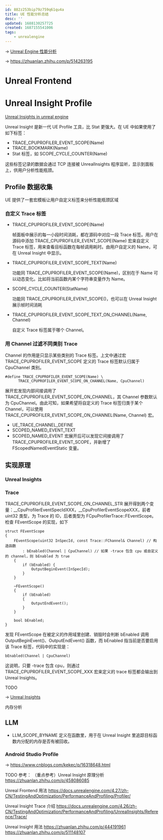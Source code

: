 ```yaml
---
id: 882z253bip79z759q61qu4a
title: UE 性能分析总结
desc: ''
updated: 1688130257725
created: 1687155541006
tags:
    - unrealengine
---
```


-> [Unreal Engine 性能分析](https://docs.unrealengine.com/4.27/zh-CN/TestingAndOptimization/PerformanceAndProfiling/)

-> https://zhuanlan.zhihu.com/p/514263195

# Unreal Frontend

# Unreal Insight Profile

[Unreal Insights in unreal engine](https://docs.unrealengine.com/5.2/en-US/unreal-insights-in-unreal-engine/)

Unreal Insight 是新一代 UE Profile 工具，比 Stat 更强大。在 UE 中如果使用了如下标签：

- TRACE_CPUPROFILER_EVENT_SCOPE(Name)
- TRACE_BOOKMARK(Name)
- Stat 标签，如 SCOPE_CYCLE_COUNTER(Name)
  
这些标签记录的数据会通过 TCP 连接被 UnrealInsights 程序监听，显示到面板上，供用户分析性能瓶颈。

## Profile 数据收集

UE 提供了一套宏模板让用户自定义标签来分析性能瓶颈区域

### 自定义 Trace 标签

- TRACE_CPUPROFILER_EVENT_SCOPE(Name)

  帧面板中展示的每一小段时间消耗，都在源码中对应一段 Trace 标签。用户在源码中添加 TRACE_CPUPROFILER_EVENT_SCOPE(Name) 宏来自定义 Trace 标签，用来查看目标函数在每帧调用耗时。由用户自定义的 Name，可在 Unreal Insight 中显示。

- TRACE_CPUPROFILER_EVENT_SCOPE_TEXT(Name)

  功能同 TRACE_CPUPROFILER_EVENT_SCOPE(Name)，区别在于 Name 可以动态变化。比如将当前函数内某个字符串变量作为 Name。

- SCOPE_CYCLE_COUNTER(StatName)

  功能同 TRACE_CPUPROFILER_EVENT_SCOPE()，也可以在 Unreal Insight 展示帧时间消耗

- TRACE_CPUPROFILER_EVENT_SCOPE_TEXT_ON_CHANNEL(Name, Channel)
  
  自定义 Trace 标签属于哪个 Channel。

### 用 Channel 过滤不同类别 Trace

Channel 的作用是只显示某些类别的 Trace 标签。上文中通过宏  TRACE_CPUPROFILER_EVENT_SCOPE 定义的 Trace 标签默认归属于 CpuChannel 类别。
  ```
  #define TRACE_CPUPROFILER_EVENT_SCOPE(Name) \
        TRACE_CPUPROFILER_EVENT_SCOPE_ON_CHANNEL(Name, CpuChannel)
  ```
展开宏发现内部间接调用了 TRACE_CPUPROFILER_EVENT_SCOPE_ON_CHANNEL，其 Channel 参数默认为 CpuChannel。由此可知，如果希望将自定义的 Trace 标签归类于某个 Channel，可以使用 TRACE_CPUPROFILER_EVENT_SCOPE_ON_CHANNEL(Name, Channel) 宏。

- UE_TRACE_CHANNEL_DEFINE
- SCOPED_NAMED_EVENT_TEXT
- SCOPED_NAMED_EVENT
  宏展开后可以发现它间接调用了 TRACE_CPUPROFILER_EVENT_SCOPE，并新增了 FScopedNamedEventStatic 变量。

## 实现原理
### Unreal Insights 
### Trace 

TRACE_CPUPROFILER_EVENT_SCOPE_ON_CHANNEL_STR 展开得到两个变量：__CpuProfilerEventSpecIdXXX，__CpuProfilerEventScopeXXX，前者 uint32 类型，为 Trace 的 ID，后者类型为 FCpuProfilerTrace::FEventScope。检查 FEventScope 的实现，如下

```
struct FEventScope 
{
    FEventScope(uint32 InSpecId, const Trace::FChannel& Channel) // 构造函数
        : bEnabled(Channel | CpuChannel) // 如果 -trace 包含 cpu 或自定义的 channel，则 bEnabled 为 true
    {
        if (bEnabled) {
            OutputBeginEvent(InSpecId);
        }
    }

    ~FEventScope() 
    {
        if (bEnabled)
        {
            OutputEndEvent();
        }
    }

    bool bEnabled;
}
```

发现 FEventScope 在被定义的作用域里创建、销毁时会判断 bEnabled 调用 OutputBeginEvent()、OutputEndEvent() 函数，而 bEnabled 指当前是否要启用该 Trace 标签，代码中的实现是：

```
bEnabled(Channel | CpuChannel)
```

这说明，只要 -trace 包含 cpu，则通过 TRACE_CPUPROFILER_EVENT_SCOPE_XXX 宏来定义的 trace 标签都会输出到 Unreal Insights。

TODO

-> [Unreal Insights](https://docs.unrealengine.com/4.27/zh-CN/TestingAndOptimization/PerformanceAndProfiling/UnrealInsights/Overview/)

内存分析

## LLM

- LLM_SCOPE_BYNAME
定义在函数里，用于在 Unreal Insight 里追踪目标函数内分配的内存是否有被回收。

### Android Studio Profile

-> https://www.cnblogs.com/kekec/p/16318648.html


TODO 参考：
（重点参考）Unreal Insight 原理分析 https://zhuanlan.zhihu.com/p/458086085

Unreal Frontend 用法 https://docs.unrealengine.com/4.27/zh-CN/TestingAndOptimization/PerformanceAndProfiling/Profiler/

Unreal Insight Trace 介绍 https://docs.unrealengine.com/4.26/zh-CN/TestingAndOptimization/PerformanceAndProfiling/UnrealInsights/Reference/Trace/

Unreal Insight 用法 
https://zhuanlan.zhihu.com/p/444191961
https://zhuanlan.zhihu.com/p/511148107

